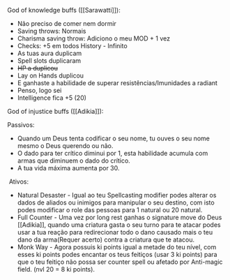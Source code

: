 
God of knowledge buffs ([[Sarawatti]]): 

- Não preciso de comer nem dormir
- Saving throws: Normais  
- Charisma saving throw: Adiciono o meu MOD + 1 vez  
- Checks: +5 em todos History - Infinito  
- As tuas aura duplicam
- Spell slots duplicaram  
- ~~HP a duplicou~~ 
- Lay on Hands duplicou 
- E ganhaste a habilidade de superar resistências/Imunidades a radiant 
- Penso, logo sei 
- Intelligence fica +5 (20) 

God of injustice buffs ([[Adikia]]): 

Passivos: 
- Quando um Deus tenta codificar o seu nome, tu ouves o seu nome mesmo o Deus querendo ou não.
- O dado para ter crítico diminui por 1, esta habilidade acumula com armas que diminuem o dado do crítico. 
- A tua vida máxima aumenta por 30. 

 Ativos: 

- Natural Desaster - Igual ao teu Spellcasting modifier podes alterar os dados de aliados ou inimigos para manipular o seu destino, com isto podes modificar o role das pessoas para 1 natural ou 20 natural. 
- Full Counter - Uma vez por long rest ganhas o signature move do Deus [[Adikia]], quando uma criatura gasta o seu turno para te atacar podes usar a tua reação para redirecionar todo o dano causado mais o teu dano da arma(Requer acerto) contra a criatura que te atacou.  
- Monk Way - Agora possuis ki points igual a metade do teu nível, com esses ki points podes encantar os teus feitiços (usar 3 ki points) para que o teu feitiço não possa ser counter spell ou afetado por Anti-magic field. (nvl 20 = 8 ki points).